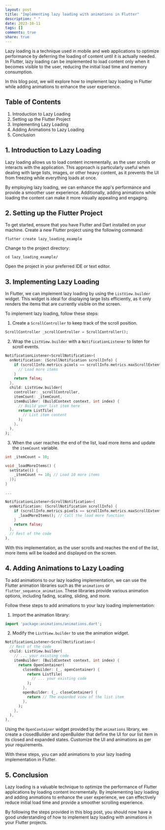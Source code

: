 ```yaml
---
layout: post
title: "Implementing lazy loading with animations in Flutter"
description: " "
date: 2023-10-11
tags: []
comments: true
share: true
---
```


Lazy loading is a technique used in mobile and web applications to optimize performance by deferring the loading of content until it is actually needed. In Flutter, lazy loading can be implemented to load content only when it becomes visible to the user, reducing the initial load time and memory consumption.

In this blog post, we will explore how to implement lazy loading in Flutter while adding animations to enhance the user experience.

## Table of Contents
1. Introduction to Lazy Loading
2. Setting up the Flutter Project
3. Implementing Lazy Loading
4. Adding Animations to Lazy Loading
5. Conclusion

## 1. Introduction to Lazy Loading

Lazy loading allows us to load content incrementally, as the user scrolls or interacts with the application. This approach is particularly useful when dealing with large lists, images, or other heavy content, as it prevents the UI from freezing while everything loads at once.

By employing lazy loading, we can enhance the app's performance and provide a smoother user experience. Additionally, adding animations while loading the content can make it more visually appealing and engaging.

## 2. Setting up the Flutter Project

To get started, ensure that you have Flutter and Dart installed on your machine. Create a new Flutter project using the following command:

```shell
flutter create lazy_loading_example
```

Change to the project directory:

```shell
cd lazy_loading_example/
```

Open the project in your preferred IDE or text editor.

## 3. Implementing Lazy Loading

In Flutter, we can implement lazy loading by using the `ListView.builder` widget. This widget is ideal for displaying large lists efficiently, as it only renders the items that are currently visible on the screen.

To implement lazy loading, follow these steps:

1. Create a `ScrollController` to keep track of the scroll position.

```dart
ScrollController _scrollController = ScrollController();
```

2. Wrap the `ListView.builder` with a `NotificationListener` to listen for scroll events.

```dart
NotificationListener<ScrollNotification>(
  onNotification: (ScrollNotification scrollInfo) {
    if (scrollInfo.metrics.pixels == scrollInfo.metrics.maxScrollExtent) {
      // Load more items
    }
    return false;
  },
  child: ListView.builder(
    controller: _scrollController,
    itemCount: _itemCount,
    itemBuilder: (BuildContext context, int index) {
      // Build your list item here
      return ListTile(
        // List item content
      );
    },
  ),
);
```

3. When the user reaches the end of the list, load more items and update the `itemCount` variable.

```dart
int _itemCount = 10;

void _loadMoreItems() {
  setState(() {
    _itemCount += 10; // Load 10 more items
  });
}

...

NotificationListener<ScrollNotification>(
  onNotification: (ScrollNotification scrollInfo) {
    if (scrollInfo.metrics.pixels == scrollInfo.metrics.maxScrollExtent) {
      _loadMoreItems(); // Call the load more function
    }
    return false;
  },
  // Rest of the code
),
```

With this implementation, as the user scrolls and reaches the end of the list, more items will be loaded and displayed on the screen.

## 4. Adding Animations to Lazy Loading

To add animations to our lazy loading implementation, we can use the Flutter animation libraries such as the `animations` or `flutter_sequence_animation`. These libraries provide various animation options, including fading, scaling, sliding, and more.

Follow these steps to add animations to your lazy loading implementation:

1. Import the animation library:

```dart
import 'package:animations/animations.dart';
```

2. Modify the `ListView.builder` to use the animation widget.

```dart
NotificationListener<ScrollNotification>(
  // Rest of the code
  child: ListView.builder(
    // ... your existing code
    itemBuilder: (BuildContext context, int index) {
      return OpenContainer(
        closedBuilder: (_, openContainer) {
          return ListTile(
            // ... your existing code
          );
        },
        openBuilder: (_, closeContainer) {
          return // The expanded view of the list item
        },
      );
    },
  ),
),
```

Using the `OpenContainer` widget provided by the `animations` library, we create a closedBuilder and openBuilder that define the UI for our list item in its closed and expanded states. Customize the UI and animations as per your requirements.

With these steps, you can add animations to your lazy loading implementation in Flutter.

## 5. Conclusion

Lazy loading is a valuable technique to optimize the performance of Flutter applications by loading content incrementally. By implementing lazy loading and adding animations to enhance the user experience, we can effectively reduce initial load time and provide a smoother scrolling experience.

By following the steps provided in this blog post, you should now have a good understanding of how to implement lazy loading with animations in your Flutter projects.